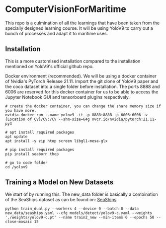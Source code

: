 # ComputerVisionForMaritime
This repo is a culmination of all the learnings that have been taken from the specially designed learning course. It will be using YoloV9 to carry out a bunch of processes and adapt it to maritime uses.


## Installation

This is a more customised installation compared to the installation mentioned on YoloV9's official github repo.

Docker environment (recommended). We will be using a docker container of Nvidia's PyTorch Release 21.11. Import the git clone of YoloV9 paper and the coco dataset into a single folder before installation. The ports 8888 and 6006 are reserved for this docker container for us to be able to access the Jupyter Notebook GUI and tensorboard plugins respectively.

``` shell
# create the docker container, you can change the share memory size if you have more.
nvidia-docker run --name yolov9 -it -p 8888:8888 -p 6006:6006 -v {Location of CV}/CV:/CV --shm-size=64g nvcr.io/nvidia/pytorch:21.11-py3

# apt install required packages
apt update
apt install -y zip htop screen libgl1-mesa-glx

# pip install required packages
pip install seaborn thop

# go to code folder
cd /yolov9
```

## Training a Model on New Datasets
We start of by running this. The new_data folder is basically a combination of the SeaShips dataset as can be found on: [SeaShips](http://www.lmars.whu.edu.cn/prof_web/shaozhenfeng/datasets/SeaShips%287000%29.zip)
``` shell
python train_dual.py --workers 4 --device 0 --batch 8 --data new_data/seaships.yaml --cfg models/detect/yolov9-c.yaml --weights './weights/yolov9-c.pt' --name train2_new --min-items 0 --epochs 50 --close-mosaic 15
```
